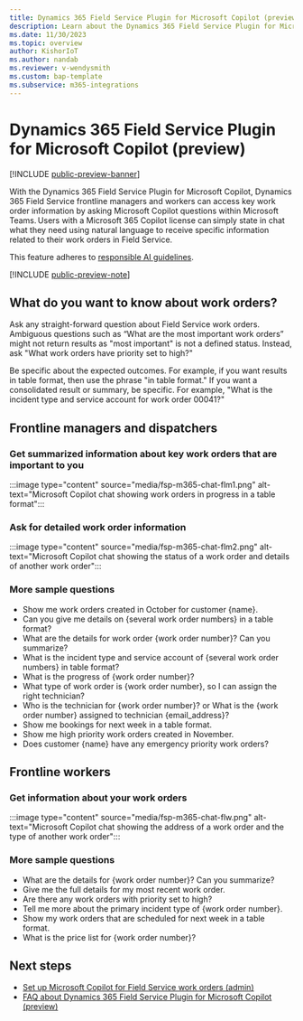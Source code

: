 ```yaml
---
title: Dynamics 365 Field Service Plugin for Microsoft Copilot (preview)
description: Learn about the Dynamics 365 Field Service Plugin for Microsoft Copilot including the types of questions you can ask.
ms.date: 11/30/2023
ms.topic: overview
author: KishorIoT
ms.author: nandab
ms.reviewer: v-wendysmith
ms.custom: bap-template
ms.subservice: m365-integrations
---
```


# Dynamics 365 Field Service Plugin for Microsoft Copilot (preview)

[!INCLUDE [public-preview-banner](../includes/public-preview-banner.md)]

With the Dynamics 365 Field Service Plugin for Microsoft Copilot, Dynamics 365 Field Service frontline managers and workers can access key work order information by asking Microsoft Copilot questions within Microsoft Teams. Users with a Microsoft 365 Copilot license can simply state in chat what they need using natural language to receive specific information related to their work orders in Field Service.

This feature adheres to [responsible AI guidelines](faqs-m365-chat.md).

[!INCLUDE [public-preview-note](../includes/public-preview-note.md)]

## What do you want to know about work orders?

Ask any straight-forward question about Field Service work orders. Ambiguous questions such as “What are the most important work orders” might not return results as "most important" is not a defined status. Instead, ask "What work orders have priority set to high?"

Be specific about the expected outcomes. For example, if you want results in table format, then use the phrase "in table format." If you want a consolidated result or summary, be specific. For example, "What is the incident type and service account for work order 00041?"

## Frontline managers and dispatchers

### Get summarized information about key work orders that are important to you

   :::image type="content" source="media/fsp-m365-chat-flm1.png" alt-text="Microsoft Copilot chat showing work orders in progress in a table format":::

### Ask for detailed work order information

   :::image type="content" source="media/fsp-m365-chat-flm2.png" alt-text="Microsoft Copilot chat showing the status of a work order and details of another work order":::

### More sample questions

- Show me work orders created in October for customer {name}.
- Can you give me details on {several work order numbers} in a table format?
- What are the details for work order {work order number}? Can you summarize?
- What is the incident type and service account of {several work order numbers} in table format?
- What is the progress of {work order number}?
- What type of work order is {work order number}, so I can assign the right technician?
- Who is the technician for {work order number}? or What is the {work order number} assigned to technician {email_address}?
- Show me bookings for next week in a table format.
- Show me high priority work orders created in November.
- Does customer {name} have any emergency priority work orders?

## Frontline workers

### Get information about your work orders

   :::image type="content" source="media/fsp-m365-chat-flw.png" alt-text="Microsoft Copilot chat showing the address of a work order and the type of another work order":::

### More sample questions

- What are the details for {work order number}? Can you summarize?
- Give me the full details for my most recent work order.
- Are there any work orders with priority set to high?
- Tell me more about the primary incident type of {work order number}.
- Show my work orders that are scheduled for next week in a table format.
- What is the price list for {work order number}?

<!--- Additional questions 
- what are the 3 most recently created work orders
- give me the full details for the most recent work orders
- what are the most recently created work orders?
- Show me a table of the most recent high priority work orders
- Are there any work orders with priority set to high?
- What is the work order assigned to this account?
- Show me a table of work orders created in the last three days
--->

## Next steps

- [Set up Microsoft Copilot for Field Service work orders (admin)](flw-copilot-setup.md)
- [FAQ about Dynamics 365 Field Service Plugin for Microsoft Copilot (preview)](faqs-m365-chat.md)